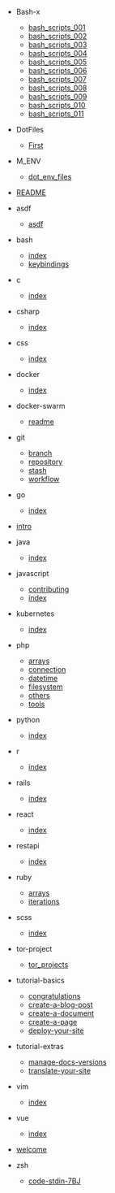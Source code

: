 
- Bash-x
  - [bash_scripts_001](Bash-x/bash_scripts_001.md)
  - [bash_scripts_002](Bash-x/bash_scripts_002.md)
  - [bash_scripts_003](Bash-x/bash_scripts_003.md)
  - [bash_scripts_004](Bash-x/bash_scripts_004.md)
  - [bash_scripts_005](Bash-x/bash_scripts_005.md)
  - [bash_scripts_006](Bash-x/bash_scripts_006.md)
  - [bash_scripts_007](Bash-x/bash_scripts_007.md)
  - [bash_scripts_008](Bash-x/bash_scripts_008.md)
  - [bash_scripts_009](Bash-x/bash_scripts_009.md)
  - [bash_scripts_010](Bash-x/bash_scripts_010.md)
  - [bash_scripts_011](Bash-x/bash_scripts_011.md)

- DotFiles
  - [First](DotFiles/First.md)

- M_ENV
  - [dot_env_files](M_ENV/dot_env_files.md)

- [README](README.md)

- asdf
  - [asdf](asdf/asdf.md)

- bash
  - [index](bash/index.md)
  - [keybindings](bash/keybindings.md)

- c
  - [index](c/index.md)

- csharp
  - [index](csharp/index.md)

- css
  - [index](css/index.md)

- docker
  - [index](docker/index.md)

- docker-swarm
  - [readme](docker-swarm/readme.md)

- git
  - [branch](git/branch.md)
  - [repository](git/repository.md)
  - [stash](git/stash.md)
  - [workflow](git/workflow.md)

- go
  - [index](go/index.md)

- [intro](intro.md)

- java
  - [index](java/index.md)

- javascript
  - [contributing](javascript/contributing.md)
  - [index](javascript/index.md)

- kubernetes
  - [index](kubernetes/index.md)

- php
  - [arrays](php/arrays.md)
  - [connection](php/connection.md)
  - [datetime](php/datetime.md)
  - [filesystem](php/filesystem.md)
  - [others](php/others.md)
  - [tools](php/tools.md)

- python
  - [index](python/index.md)

- r
  - [index](r/index.md)

- rails
  - [index](rails/index.md)

- react
  - [index](react/index.md)

- restapi
  - [index](restapi/index.md)

- ruby
  - [arrays](ruby/arrays.md)
  - [iterations](ruby/iterations.md)

- scss
  - [index](scss/index.md)

- tor-project
  - [tor_projects](tor-project/tor_projects.md)

- tutorial-basics
  - [congratulations](tutorial-basics/congratulations.md)
  - [create-a-blog-post](tutorial-basics/create-a-blog-post.md)
  - [create-a-document](tutorial-basics/create-a-document.md)
  - [create-a-page](tutorial-basics/create-a-page.md)
  - [deploy-your-site](tutorial-basics/deploy-your-site.md)

- tutorial-extras
  - [manage-docs-versions](tutorial-extras/manage-docs-versions.md)
  - [translate-your-site](tutorial-extras/translate-your-site.md)

- vim
  - [index](vim/index.md)

- vue
  - [index](vue/index.md)

- [welcome](welcome.md)

- zsh
  - [code-stdin-7BJ](zsh/code-stdin-7BJ.md)
